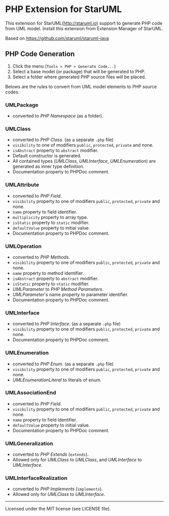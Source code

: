PHP Extension for StarUML
==========================

This extension for StarUML(http://staruml.io) support to generate PHP code from UML model. Install this extension from Extension Manager of StarUML.

Based on https://github.com/staruml/staruml-java

PHP Code Generation
--------------------

1. Click the menu (`Tools > PHP > Generate Code...`)
2. Select a base model (or package) that will be generated to PHP.
3. Select a folder where generated PHP source files will be placed.

Belows are the rules to convert from UML model elements to PHP source codes.

### UMLPackage

* converted to _PHP Namespace_ (as a folder).

### UMLClass

* converted to _PHP Class_. (as a separate `.php` file)
* `visibility` to one of modifiers `public`, `protected`, `private` and none.
* `isAbstract` property to `abstract` modifier.
* Default constructor is generated.
* All contained types (_UMLClass_, _UMLInterface_, _UMLEnumeration_) are generated as inner type definition.
* Documentation property to PHPDoc comment.

### UMLAttribute

* converted to _PHP Field_.
* `visibility` property to one of modifiers `public`, `protected`, `private` and none.
* `name` property to field identifier.
* `multiplicity` property to array type.
* `isStatic` property to `static` modifier.
* `defaultValue` property to initial value.
* Documentation property to PHPDoc comment.

### UMLOperation

* converted to _PHP Methods_.
* `visibility` property to one of modifiers `public`, `protected`, `private` and none.
* `name` property to method identifier.
* `isAbstract` property to `abstract` modifier.
* `isStatic` property to `static` modifier.
* _UMLParameter_ to _PHP Method Parameters_.
* _UMLParameter_'s name property to parameter identifier.
* Documentation property to PHPDoc comment.

### UMLInterface

* converted to _PHP Interface_.  (as a separate `.php` file)
* `visibility` property to one of modifiers `public`, `protected`, `private` and none.
* Documentation property to PHPDoc comment.

### UMLEnumeration

* converted to _PHP Enum_.  (as a separate `.php` file)
* `visibility` property to one of modifiers `public`, `protected`, `private` and none.
* _UMLEnumerationLiteral_ to literals of enum.

### UMLAssociationEnd

* converted to _PHP Field_.
* `visibility` property to one of modifiers `public`, `protected`, `private` and none.
* `name` property to field identifier.
* `defaultValue` property to initial value.
* Documentation property to PHPDoc comment.

### UMLGeneralization

* converted to _PHP Extends_ (`extends`).
* Allowed only for _UMLClass_ to _UMLClass_, and _UMLInterface_ to _UMLInterface_.

### UMLInterfaceRealization

* converted to _PHP Implements_ (`implements`).
* Allowed only for _UMLClass_ to _UMLInterface_.

---

Licensed under the MIT license (see LICENSE file).
